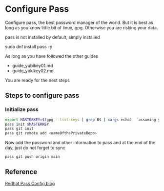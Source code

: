 # Configure Pass

Configure pass, the best password manager of the world. But it is best as long as you know little bit of linux, gpg. Otherwise you are risking your data.

pass is not installed by default, simply installed


sudo dnf install pass -y

As long as you have followed the other guides

- guide_yubikey01.md
- guide_yukikey02.md

You are ready for the next steps

## Steps to configure pass

### Initialize pass

```bash
export MASTERKEY=$(gpg --list-keys | grep B$ | xargs echo)  `assuming your masterkey ends with B`  
pass init $MASTERKEY
pass git init
pass git remote add <nameOfthePrivateRepo>
```

Now add the password and other information to pass and at the end of the day, just do not forget to sync

`pass git push origin main`


## Reference

[Redhat Pass Config blog](https://www.redhat.com/en/blog/management-password-store)